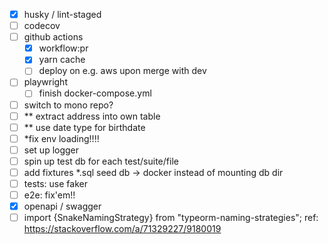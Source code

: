 - [x] husky / lint-staged
- [ ] codecov
- [ ] github actions
  - [x] workflow:pr 
  - [x] yarn cache 
  - [ ] deploy on e.g. aws upon merge with dev
- [ ] playwright
  - [ ] finish docker-compose.yml
- [ ] switch to mono repo?
- [ ] ** extract address into own table
- [ ] ** use date type for birthdate
- [ ] *fix env loading!!!!
- [ ] set up logger
- [ ] spin up test db for each test/suite/file
- [ ] add fixtures *.sql seed db -> docker instead of mounting db dir
- [ ] tests: use faker 
- [ ] e2e: fix'em!!
- [x] openapi / swagger
- [ ] import {SnakeNamingStrategy} from "typeorm-naming-strategies";
   ref: https://stackoverflow.com/a/71329227/9180019
